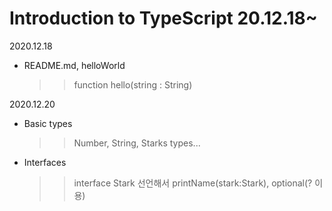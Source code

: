 # Introduction to TypeScript 20.12.18~

2020.12.18

- README.md, helloWorld

  > > function hello(string : String)

2020.12.20

- Basic types
  > > Number, String, Starks types...
- Interfaces
  > > interface Stark 선언해서 printName(stark:Stark), optional(? 이용)
